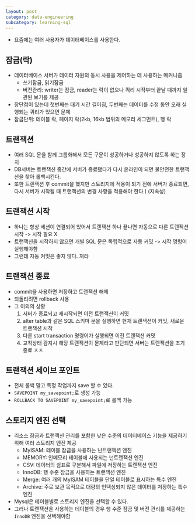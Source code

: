 ```yaml
---
layout: post
category: data-engineering
subcategory: learning-sql
---
```

- 요즘에는 여러 사용자가 데이터베이스를 사용한다.

## 잠금(락)

- 데이터베이스 서버가 데이터 자원의 동시 사용을 제어하는 데 사용하는 메커니즘
    - 쓰기잠금, 읽기잠금
    - 버전관리: writer는 잠금, reader는 락이 없으나 쿼리 시작부터 끝날 때까지 일관된 보기를 제공
- 장단점이 있는데 첫번째는 대기 시간 길어짐, 두번째는 데이터를 수정 동안 오래 실행되는 쿼리가 있으면 문제
- 잠금단위: 테이블 락, 페이지 락(2kb, 16kb 범위의 메모리 세그먼트), 행 락

## 트랜잭션
- 여러 SQL 문을 함께 그룹화해서 모든 구문이 성공하거나 성공하지 않도록 하는 장치
- DB서버는 트랜잭션 중간에 서버가 종료됐다가 다시 온라인이 되면 불안전한 트랜잭션을 찾아 롤백시킨다.
- 또한 트랜잭션 후 commit을 했지만 스토리지에 적용이 되기 전에 서버가 종료되면, 다시 서버가 시작될 때 트랜잭션의 변경 사항을 적용해야 한다ㅣ(지속성)

## 트랜잭션 시작
- 하나는 항상 세션이 연결되어 있어서 트랜잭션 하나 끝나면 자동으로 다른 트랜잭션 시작 -> 시작 필요 X
- 트랜잭션을 시작하지 않으면 개별 SQL 문은 독립적으로 자동 커밋 -> 시작 명령어 실행해야함
- 그런데 자동 커밋은 좋지 않다. 꺼라

## 트랜잭션 종료
- commit을 사용하면 저장하고 트랜잭션 해제
- 되돌리려면 rollback 사용
- 그 이외의 상황
    1. 서버가 종료되고 재시작되면 이전 트랜잭션이 커밋
    2. alter table과 같은 SQL 스키마 문을 실행하면 현재 트랜잭션이 커밋, 새로운 트랜잭션 시작
    3. 다른 start transaction 명령어가 실행되면 이전 트랜잭션 커밋
    4. 교착상태 감지시 해당 트랜잭션이 문제라고 판단되면 서버는 트랜잭션을 조기 종료
    ㅈㅈ
## 트랜잭션 세이브 포인트
- 전체 롤백 말고 특정 작업까지 save 할 수 있다.
- `SAVEPOINT my_savepoint;`로 생성 가능
- `ROLLBACK TO SAVEPOINT my_savepoint;`로 롤백 가능

## 스토리지 엔진 선택
- 리소스 잠금과 트랜잭션 관리를 포함한 낮은 수준의 데이터베이스 기능을 제공하기 위해 여러 스토리지 엔진 제공
    - MyISAM: 테이블 잠금을 사용하는 넌트랜잭션 엔진
    - MEMORY: 인메모리 테이블에 사용되는 넌트랜잭션 엔진
    - CSV: 데이터의 쉼표로 구분해서 파일에 저장하는 트랜잭션 엔진
    - InnoDB: 행 수준 잠금을 사용하는 트랜잭션 엔진
    - Merge: 여러 개의 MyISAM 테이블을 단일 테이블로 표시하는 특수 엔진
    - Archive: 주로 보관 목적으로 대량의 인덱싱되지 않은 데이터를 저장하는 특수 엔진
- Mysql은 테이블별로 스토리지 엔진을 선택할 수 있다.
- 그러나 트랜잭션을 사용하는 테이블의 경우 행 수준 잠금 및 버전 관리를 제공하는 `InnoDB` 엔진을 선택해야함